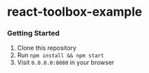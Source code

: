 # react-toolbox-example

### Getting Started
1. Clone this repository
2. Run `npm install && npm start`
3. Visit `0.0.0.0:8080` in your browser
